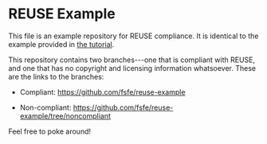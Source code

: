 <!--
SPDX-FileCopyrightText: 2022 me

SPDX-License-Identifier: MIT
-->

# REUSE Example

This file is an example repository for REUSE compliance.  It is identical to
the example provided in [the tutorial](https://reuse.software/tutorial).

This repository contains two branches---one that is compliant with REUSE, and
one that has no copyright and licensing information whatsoever.  These are the
links to the branches:

- Compliant: <https://github.com/fsfe/reuse-example>

- Non-compliant: <https://github.com/fsfe/reuse-example/tree/noncompliant>

Feel free to poke around!
